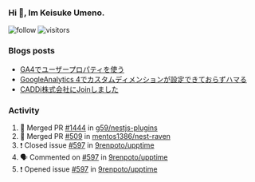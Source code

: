 ### Hi 👋, Im Keisuke Umeno.

<!--
**9renpoto/9renpoto** is a ✨ _special_ ✨ repository because its `README.md` (this file) appears on your GitHub profile.

Here are some ideas to get you started:

- 🔭 I’m currently working on ...
- 🌱 I’m currently learning ...
- 👯 I’m looking to collaborate on ...
- 🤔 I’m looking for help with ...
- 💬 Ask me about ...
- 📫 How to reach me: ...
- 😄 Pronouns: ...
- ⚡ Fun fact: ...
-->

![follow](https://img.shields.io/github/followers/9renpoto?label=Follow&style=social)
![visitors](https://komarev.com/ghpvc/?username=9renpoto&label=Profile%20views&color=0e75b6&style=flat)

### Blogs posts

<!-- BLOG-POST-LIST:START -->
- [GA4でユーザープロパティを使う](https://9renpoto.dev/2021/02/21/google-analytics-4-user-properties/)
- [GoogleAnalytics 4でカスタムディメンションが設定できておらずハマる](https://9renpoto.dev/2021/02/13/google-analytics-4/)
- [CADDi株式会社にJoinしました](https://9renpoto.dev/2020/12/05/join/)
<!-- BLOG-POST-LIST:END -->

### Activity

<!--START_SECTION:activity-->
1. 🎉 Merged PR [#1444](https://github.com/g59/nestjs-plugins/pull/1444) in [g59/nestjs-plugins](https://github.com/g59/nestjs-plugins)
2. 🎉 Merged PR [#509](https://github.com/mentos1386/nest-raven/pull/509) in [mentos1386/nest-raven](https://github.com/mentos1386/nest-raven)
3. ❗️ Closed issue [#597](https://github.com/9renpoto/upptime/issues/597) in [9renpoto/upptime](https://github.com/9renpoto/upptime)
4. 🗣 Commented on [#597](https://github.com/9renpoto/upptime/issues/597) in [9renpoto/upptime](https://github.com/9renpoto/upptime)
5. ❗️ Opened issue [#597](https://github.com/9renpoto/upptime/issues/597) in [9renpoto/upptime](https://github.com/9renpoto/upptime)
<!--END_SECTION:activity-->

<!--START_SECTION:waka-->
<!--END_SECTION:waka-->
